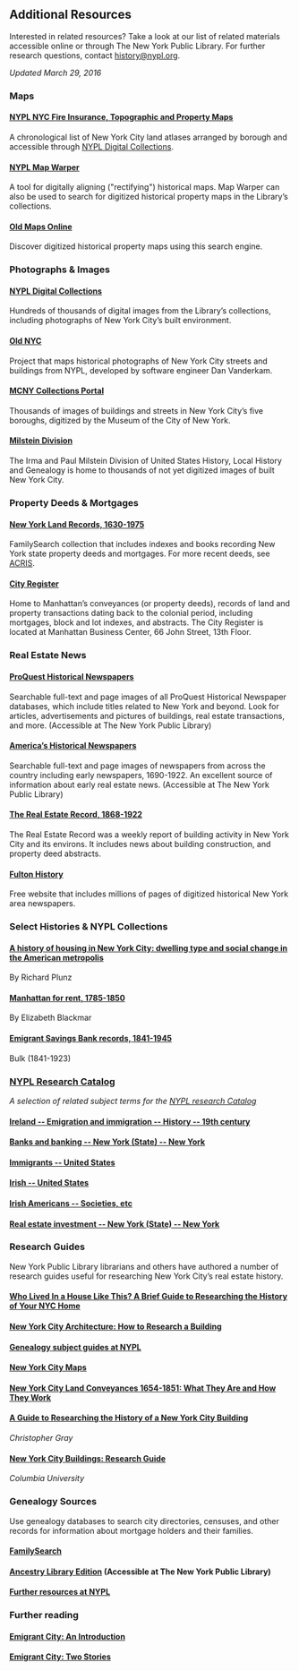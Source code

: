 ## Additional Resources

Interested in related resources? Take a look at our list of related materials accessible online or through The New York Public Library. For further research questions, contact [history@nypl.org](mailto:history@nypl.org).  

_Updated March 29, 2016_

### Maps
#### [NYPL NYC Fire Insurance, Topographic and Property Maps](http://www.nypl.org/collections/nypl-recommendations/guides/fire-topo-property-maps)  
A chronological list of New York City land atlases arranged by borough and accessible through [NYPL Digital Collections](http://digitalcollections.nypl.org/).
#### [NYPL Map Warper](http://maps.nypl.org/warper/)   
A tool for digitally aligning ("rectifying") historical maps. Map Warper can also be used to search for digitized historical property maps in the Library’s collections.
#### [Old Maps Online](http://www.oldmapsonline.org/)  
Discover digitized historical property maps using this search engine.

### Photographs & Images  
#### [NYPL Digital Collections](http://digitalcollections.nypl.org/)  
Hundreds of thousands of digital images from the Library’s collections, including photographs of New York City’s built environment.
#### [Old NYC](https://www.oldnyc.org/)  
Project that maps historical photographs of New York City streets and buildings from NYPL, developed by software engineer Dan Vanderkam.
#### [MCNY Collections Portal](http://collections.mcny.org/Explore/Borough/)   
Thousands of images of buildings and streets in New York City’s five boroughs, digitized by the Museum of the City of New York.  

#### [Milstein Division](http://www.nypl.org/locations/divisions/milstein)  
The Irma and Paul Milstein Division of United States History, Local History and Genealogy is home to thousands of not yet digitized images of built New York City.

### Property Deeds & Mortgages  
#### [New York Land Records, 1630-1975](https://familysearch.org/search/image/index?owc=M7HG-YWP%3A358138101%3Fcc%3D2078654)  
FamilySearch collection that includes indexes and books recording New York state property deeds and mortgages. For more recent deeds, see [ACRIS](http://a836-acris.nyc.gov/CP/).
#### [City Register](http://www1.nyc.gov/nyc-resources/service/2266/property-deeds-and-other-documents)  
Home to Manhattan’s conveyances (or property deeds), records of land and property transactions dating back to the colonial period, including mortgages, block and lot indexes, and abstracts. The City Register is located at Manhattan Business Center,  66 John Street, 13th Floor.

### Real Estate News
#### [ProQuest Historical Newspapers](http://www.nypl.org/collections/articles-databases/proquest-historical-database)  
Searchable full-text and page images of all ProQuest Historical Newspaper databases, which include titles related to New York and beyond. Look for articles, advertisements and pictures of buildings, real estate transactions, and more. (Accessible at The New York Public Library)

#### [America’s Historical Newspapers](http://www.nypl.org/collections/articles-databases/americas-historical-newspapers)  
Searchable full-text and page images of newspapers from across the country including early newspapers, 1690-1922. An excellent source of information about early real estate news. (Accessible at The New York Public Library)

#### [The Real Estate Record, 1868-1922](http://rerecord.cul.columbia.edu/)  
The Real Estate Record was a weekly report of building activity in New York City and its environs. It includes news about building construction, and property deed abstracts.

#### [Fulton History](http://www.fultonhistory.com/)
 Free website that includes millions of pages of digitized historical New York area newspapers.

### Select Histories & NYPL Collections  
#### [A history of housing in New York City: dwelling type and social change in the American metropolis](http://catalog.nypl.org/record=b11308135~S1)  
By Richard Plunz
#### [Manhattan for rent, 1785-1850](http://catalog.nypl.org/record=b11234812~S1)  
By Elizabeth Blackmar  
#### [Emigrant Savings Bank records, 1841-1945](http://catalog.nypl.org/record=b12351335~S1)  
Bulk (1841-1923)
### [NYPL Research Catalog](http://catalog.nypl.org/search)  
<i>A selection of related subject terms for the [NYPL
research Catalog](http://catalog.nypl.org/search)</i>  
#### [Ireland -- Emigration and immigration -- History -- 19th century](http://catalog.nypl.org/search~S1?/dIreland+--+Emigration+and+immigration+--+History+/direland+emigration+and+immigration+history+++19th+century/-3,-1,0,B/browse)  
#### [Banks and banking -- New York (State) -- New York](http://catalog.nypl.org/search~S1?/dBanks+and+banking+--+New+York+%28State%29+--+New+York/dbanks+and+banking+new+york+state+new+york/1%2C17%2C203%2CB/exact&FF=dbanks+and+banking+new+york+state+new+york&1%2C143%2C/indexsort=-)  
#### [Immigrants -- United States](http://catalog.nypl.org/search~S1?/dImmigrants+--+United+States/dimmigrants+united+states/1%2C147%2C1906%2CB/exact&FF=dimmigrants+united+states&1%2C531%2C/indexsort=-)  
#### [Irish -- United States](http://catalog.nypl.org/search~S1?/dIrish+--+United+States/dirish+united+states/1%2C32%2C253%2CB/exact&FF=dirish+united+states&1%2C101%2C/indexsort=-)  
#### [Irish Americans -- Societies, etc](http://catalog.nypl.org/search~S1?/dIrish+Americans+--+Societies%2C+etc/dirish+americans+societies+etc/1%2C6%2C16%2CB/exact&FF=dirish+americans+societies+etc&1%2C8%2C)  
#### [Real estate investment -- New York (State) -- New York](http://catalog.nypl.org/search~S1?/dReal+estate+investment+--+New+York+%28State%29+--+New+York/dreal+estate+investment+new+york+state+new+york/1%2C3%2C6%2CB/exact&FF=dreal+estate+investment+new+york+state+new+york&1%2C3%2C/indexsort=-)  

### Research Guides  
New York Public Library librarians and others have authored a number of research guides useful for researching New York City’s real estate history.
#### [Who Lived In a House Like This? A Brief Guide to Researching the History of Your NYC Home](http://www.nypl.org/blog/2011/10/14/guide-researching-your-homes-history)  
#### [New York City Architecture: How to Research a Building](http://www.nypl.org/node/171701)  
#### [Genealogy subject guides at NYPL](http://www.nypl.org/collections/nypl-recommendations/guides?field_subject_taxonomy_value=All&field_related_divisions_nid=5218&fi)  
#### [New York City Maps](http://www.nypl.org/collections/nypl-recommendations/guides/nyc-maps)    
#### [New York City Land Conveyances 1654-1851: What They Are and How They Work](http://www.nypl.org/blog/2011/07/26/nyc-land-conveyances-what-they-are-and-how-they-work)    
#### [A Guide to Researching the History of a New York City Building](https://www.nysoclib.org/researchers/guide-researching-history-new-york-city-building)  
<i>Christopher Gray</i>  
#### [New York City Buildings: Research Guide](http://library.columbia.edu/subject-guides/avery/nycbuild.html)  
<i>Columbia University</i>  

### Genealogy Sources  
Use genealogy databases to search city directories, censuses, and other records for information about mortgage holders and their families.  
#### [FamilySearch](https://familysearch.org/)  
#### [Ancestry Library Edition](http://www.nypl.org/collections/articles-databases/ancestry-library-edition) (Accessible at The New York Public Library)  
#### [Further resources at NYPL](http://www.nypl.org/collections/articles-databases/alpha%3D%26subject%3D778%26location%3D0%26audience%3D0%26language%3D0%26keyword%3D%26limit%3D0)  

### Further reading  
#### [Emigrant City: An Introduction](http://www.nypl.org/blog/2015/11/04/emigrant-city)  
#### [Emigrant City: Two Stories](http://www.nypl.org/blog/2015/11/04/emigrant-city-two-stories)  
